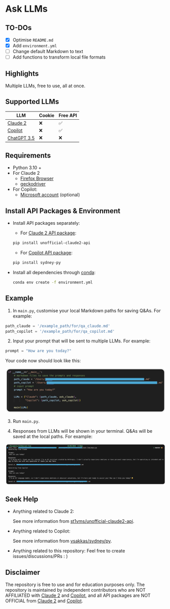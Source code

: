 # Ask LLMs

## TO-DOs
- [x] Optimise `README.md`
- [x] Add `environment.yml`
- [ ] Change default Markdown to text
- [ ] Add functions to transform local file formats

## Highlights

Multiple LLMs, free to use, all at once. 

## Supported LLMs

| LLM                                                          | Cookie | Free API |
| ------------------------------------------------------------ | ------ | -------- |
| [Claude 2](https://www.anthropic.com/news/claude-2)          | ❌      | ✅        |
| [Copilot](https://www.microsoft.com/en-au/microsoft-copilot/) | ❌      | ✅        |
| [ChatGPT 3.5](https://openai.com/chatgpt)                    | ❌      | ❌        |

## Requirements

- Python 3.10 +
- For Claude 2
  - [Firefox Browser](https://www.mozilla.org/en-US/firefox/all/)
  - [geckodriver](https://github.com/mozilla/geckodriver)
- For Copilot:
  - [Microsoft account](https://account.microsoft.com/account/manage-my-account)  (optional)

## Install API Packages & Environment

- Install API packages separately:

	- For [Claude 2 API package]([st1vms/unofficial-claude2-api](https://github.com/st1vms/unofficial-claude2-api?tab=readme-ov-file).): 

  ``` bash
  pip install unofficial-claude2-api
  ```

	- For  [Copilot API package]([vsakkas/sydney.py](https://github.com/vsakkas/sydney.py).):

  ``` bash
  pip install sydney-py
  ```

- Install all dependencies through [conda](https://conda.io/projects/conda/en/latest/user-guide/install/index.html):
  ``` bash
  conda env create -f environment.yml
  ```

## Example

1. In `main.py`, customise your local Markdown paths for saving Q&As. For example:

``` python
path_claude = '/example_path/for/qa_claude.md'
path_copilot = '/example_path/for/qa_copilot.md'
```

2. Input your prompt that will be sent to multiple LLMs. For example:
	
``` Python
prompt = "How are you today?"
```

Your code now should look like this:

![example](./example.png)

3. Run `main.py`.

4. Responses from LLMs will be shown in your terminal. Q&As will be saved at the local paths. For example:

![result_example](./result_example.png)

## Seek Help

- Anything related to Claude 2:

  See more information from [st1vms/unofficial-claude2-api](https://github.com/st1vms/unofficial-claude2-api?tab=readme-ov-file).

- Anything related to Copilot:

  See more information from [vsakkas/sydney/py](https://github.com/vsakkas/sydney.py).

- Anything related to this repository:
Feel free to create issues/discussions/PRs : )

## Disclaimer

The repository is free to use and for education purposes only. The repository is maintained by independent contributors who are NOT AFFILIATED with [Claude 2](https://www.anthropic.com/news/claude-2) and [Copilot](https://www.microsoft.com/en-au/microsoft-copilot/), and all API packages are NOT OFFICIAL from [Claude 2](https://www.anthropic.com/news/claude-2) and [Copilot](https://www.microsoft.com/en-au/microsoft-copilot/).
